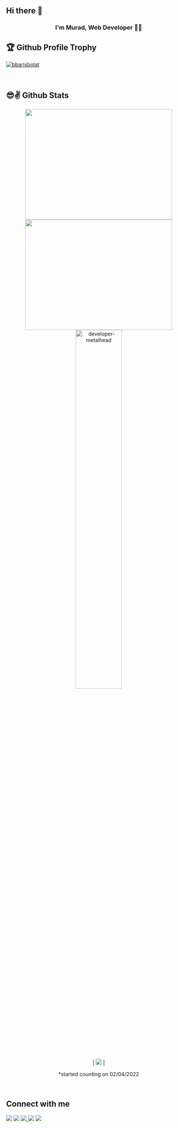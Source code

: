 ## Hi there 👋

### <div align="center"> **I'm Murad, Web Developer** 👨‍💻</div>  

## 🏆 Github Profile Trophy

<p align="left"> <a href="https://github.com/muradorucov/github-profile-trophy"><img src="https://github-profile-trophy.vercel.app/?username=muradorucov&margin-w=15" alt="bbarisbolat" /></a> </p>

<br>

## 😎✌ Github Stats  
<div align=center>
  <img width="400" height="300" src="https://readme-stats.clckblog.space/api?username=muradorucov&theme=merko&show_icons=true&hide_border=true&count_private=true" />
  <img width="400" height="300"  src="https://github-readme-streak-stats.herokuapp.com?user=muradorucov&theme=merko&hide_border=true" />
  <img align="left"><img width="50%" src="https://readme-stats.clckblog.space/api/top-langs?username=muradorucov&show_icons=true&theme=merko&layout=compact" alt="developer-metalhead" />  

</div>
<br>


<div align=center>
  
  | ![](https://komarev.com/ghpvc/?username=muradorucov&color=blue) |
 
  *started counting on 02/04/2022
  
</div> 

<br/>  

## Connect with me  
<p align = "center">

[<img src="https://img.shields.io/badge/Facebook-1877F2?style=for-the-badge&logo=facebook&logoColor=white" />](https://www.facebook.com/muradorucow/)
[<img src="https://img.shields.io/badge/linkedin-%230077B5.svg?&style=for-the-badge&logo=linkedin&logoColor=white" />](https://www.linkedin.com/in/muradorucov/) 
<a href="mailto:orucowmurad@gmail.com">
  <img src="https://img.shields.io/badge/Gmail-D14836?style=for-the-badge&logo=gmail&logoColor=white" />
</a>
[<img src="https://img.shields.io/badge/medium-%2312100E.svg?&style=for-the-badge&logo=medium&logoColor=white&color=black" />](https://medium.com/@orucowmurad)
[<img src="https://img.shields.io/badge/Instagram-E4405F?style=for-the-badge&logo=instagram&logoColor=white" />](https://www.instagram.com/muradorucow/)
</p>
</p>  
